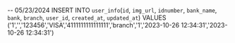 -- 05/23/2024
INSERT INTO `user_info`(`id`, `img_url`, `idnumber`, `bank_name`, `bank`, `branch`, `user_id`, `created_at`, `updated_at`) 
VALUES ('1','','123456','VISA','4111111111111111','branch','1','2023-10-26 12:34:31','2023-10-26 12:34:31')


